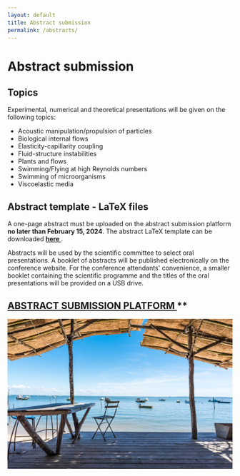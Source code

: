 ```yaml
---
layout: default
title: Abstract submission
permalink: /abstracts/
---
```


# Abstract submission

## Topics
Experimental, numerical and theoretical presentations will be given on the following topics:
- Acoustic manipulation/propulsion of particles
- Biological internal flows
- Elasticity-capillarity coupling
- Fluid-structure instabilities
- Plants and flows
- Swimming/Flying at high Reynolds numbers
- Swimming of microorganisms
- Viscoelastic media

## Abstract template - LaTeX files
A one-page abstract must be uploaded on the abstract submission platform **no later than February 15, 2024**. The abstract LaTeX template can be downloaded **<a href="/assets/template/template_abstract_F&E2024.zip" download> here </a>**.

Abstracts will be used by the scientific committee to select oral presentations.
A booklet of abstracts will be published electronically on the conference website. For the conference attendants' convenience, a smaller booklet containing the scientific programme and the titles of the oral presentations will be provided on a USB drive.

## <a href="https://fluidandelasticity2024.com/"> ABSTRACT SUBMISSION PLATFORM </a>**

![Arcachon](/assets/img/terrasse.jpg)
